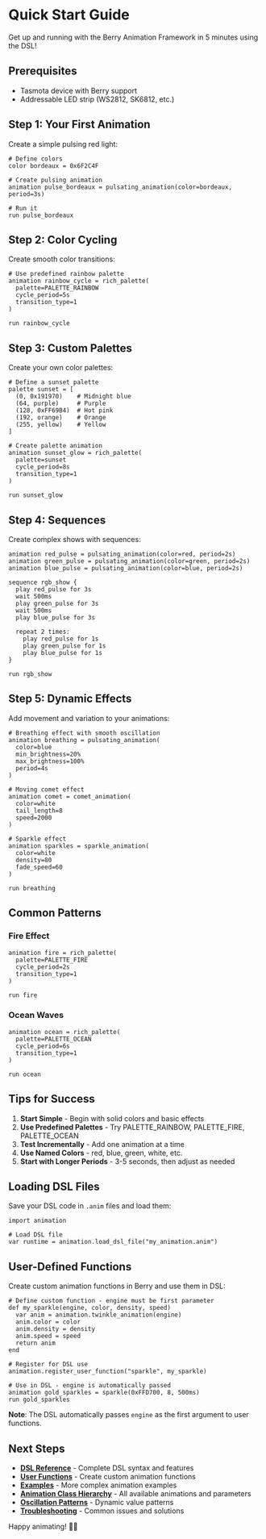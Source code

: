 # Quick Start Guide

Get up and running with the Berry Animation Framework in 5 minutes using the DSL!

## Prerequisites

- Tasmota device with Berry support
- Addressable LED strip (WS2812, SK6812, etc.)

## Step 1: Your First Animation

Create a simple pulsing red light:

```berry
# Define colors
color bordeaux = 0x6F2C4F

# Create pulsing animation
animation pulse_bordeaux = pulsating_animation(color=bordeaux, period=3s)

# Run it
run pulse_bordeaux
```

## Step 2: Color Cycling

Create smooth color transitions:

```berry
# Use predefined rainbow palette
animation rainbow_cycle = rich_palette(
  palette=PALETTE_RAINBOW
  cycle_period=5s
  transition_type=1
)

run rainbow_cycle
```

## Step 3: Custom Palettes

Create your own color palettes:

```berry
# Define a sunset palette
palette sunset = [
  (0, 0x191970)    # Midnight blue
  (64, purple)     # Purple
  (128, 0xFF69B4)  # Hot pink
  (192, orange)    # Orange
  (255, yellow)    # Yellow
]

# Create palette animation
animation sunset_glow = rich_palette(
  palette=sunset
  cycle_period=8s
  transition_type=1
)

run sunset_glow
```

## Step 4: Sequences

Create complex shows with sequences:

```berry
animation red_pulse = pulsating_animation(color=red, period=2s)
animation green_pulse = pulsating_animation(color=green, period=2s)
animation blue_pulse = pulsating_animation(color=blue, period=2s)

sequence rgb_show {
  play red_pulse for 3s
  wait 500ms
  play green_pulse for 3s
  wait 500ms
  play blue_pulse for 3s
  
  repeat 2 times:
    play red_pulse for 1s
    play green_pulse for 1s
    play blue_pulse for 1s
}

run rgb_show
```

## Step 5: Dynamic Effects

Add movement and variation to your animations:

```berry
# Breathing effect with smooth oscillation
animation breathing = pulsating_animation(
  color=blue
  min_brightness=20%
  max_brightness=100%
  period=4s
)

# Moving comet effect
animation comet = comet_animation(
  color=white
  tail_length=8
  speed=2000
)

# Sparkle effect
animation sparkles = sparkle_animation(
  color=white
  density=80
  fade_speed=60
)

run breathing
```

## Common Patterns

### Fire Effect
```berry
animation fire = rich_palette(
  palette=PALETTE_FIRE
  cycle_period=2s
  transition_type=1
)

run fire
```

### Ocean Waves
```berry
animation ocean = rich_palette(
  palette=PALETTE_OCEAN
  cycle_period=6s
  transition_type=1
)

run ocean
```

## Tips for Success

1. **Start Simple** - Begin with solid colors and basic effects
2. **Use Predefined Palettes** - Try PALETTE_RAINBOW, PALETTE_FIRE, PALETTE_OCEAN
3. **Test Incrementally** - Add one animation at a time
4. **Use Named Colors** - red, blue, green, white, etc.
5. **Start with Longer Periods** - 3-5 seconds, then adjust as needed

## Loading DSL Files

Save your DSL code in `.anim` files and load them:

```berry
import animation

# Load DSL file
var runtime = animation.load_dsl_file("my_animation.anim")
```

## User-Defined Functions

Create custom animation functions in Berry and use them in DSL:

```berry
# Define custom function - engine must be first parameter
def my_sparkle(engine, color, density, speed)
  var anim = animation.twinkle_animation(engine)
  anim.color = color
  anim.density = density
  anim.speed = speed
  return anim
end

# Register for DSL use
animation.register_user_function("sparkle", my_sparkle)
```

```berry
# Use in DSL - engine is automatically passed
animation gold_sparkles = sparkle(0xFFD700, 8, 500ms)
run gold_sparkles
```

**Note**: The DSL automatically passes `engine` as the first argument to user functions.

## Next Steps

- **[DSL Reference](DSL_REFERENCE.md)** - Complete DSL syntax and features
- **[User Functions](USER_FUNCTIONS.md)** - Create custom animation functions
- **[Examples](EXAMPLES.md)** - More complex animation examples
- **[Animation Class Hierarchy](ANIMATION_CLASS_HIERARCHY.md)** - All available animations and parameters
- **[Oscillation Patterns](OSCILLATION_PATTERNS.md)** - Dynamic value patterns
- **[Troubleshooting](TROUBLESHOOTING.md)** - Common issues and solutions

Happy animating! 🎨✨